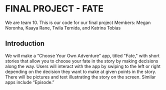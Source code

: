 # FINAL PROJECT - FATE
We are team 10. This is our code for our final project
Members: Megan Noronha, Kaaya Rane, Twila Ternida, and Katrina Tobias

## Introduction
We will make a “Choose Your Own Adventure” app, titled "Fate," with short stories that
allow you to choose your fate in the story by making decisions along the way. Users will
interact with the app by swiping to the left or right depending on the decision they want
to make at given points in the story. There will be pictures and text illustrating the
story on the screen. Similar apps include “Episode.”
